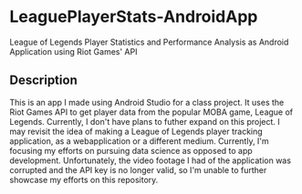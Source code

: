 # LeaguePlayerStats-AndroidApp
League of Legends Player Statistics and Performance Analysis as Android Application using Riot Games' API

## Description

This is an app I made using Android Studio for a class project. It uses the Riot Games API to get player data from the popular MOBA game, League of Legends.
Currently, I don't have plans to futher expand on this project. I may revisit the idea of making a League of Legends player tracking application, as a webapplication or a different medium. Currently, I'm focusing my efforts on pursuing data science as opposed to app development. 
Unfortunately, the video footage I had of the application was corrupted and the API key is no longer valid, so I'm unable to further showcase my efforts on this repository.
